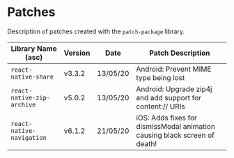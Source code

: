 # Patches
Description of patches created with the `patch-package` library.

| Library Name (asc)                            | Version | Date       | Patch Description |
|-----------------------------------------------|---------|------------|-------------------|
| `react-native-share`                          | v3.3.2  | 13/05/20   | Android: Prevent MIME type being lost |
| `react-native-zip-archive`                    | v5.0.2  | 13/05/20   | Android: Upgrade zip4j and add support for content:// URIs |
| `react-native-navigation`                     | v6.1.2  | 21/05/20   | iOS: Adds fixes for dismissModal animation causing black screen of death! |
